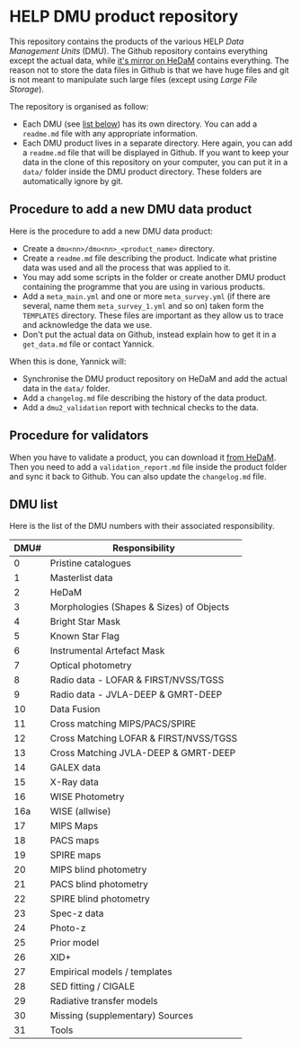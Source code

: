 HELP DMU product repository
===========================

This repository contains the products of the various HELP *Data Management
Units* (DMU). The Github repository contains everything except the actual data,
while [it's mirror on HeDaM](http://hedam.lam.fr/HELP/data/dmu_products/)
contains everything. The reason not to store the data files in Github is that we
have huge files and git is not meant to manipulate such large files (except
using *Large File Storage*).

The repository is organised as follow:

- Each DMU (see [list below](#dmu-list)) has its own directory. You can add
  a `readme.md` file with any appropriate information.
- Each DMU product lives in a separate directory. Here again, you can add
  a `readme.md` file that will be displayed in Github.  If you want to keep your
  data in the clone of this repository on your computer, you can put it in
  a `data/` folder inside the DMU product directory.  These folders are
  automatically ignore by git.

Procedure to add a new DMU data product
---------------------------------------

Here is the procedure to add a new DMU data product:

- Create a `dmu<nn>/dmu<nn>_<product_name>` directory.
- Create a `readme.md` file describing the product.  Indicate what pristine data
  was used and all the process that was applied to it.
- You may add some scripts in the folder or create another DMU product
  containing the programme that you are using in various products.
- Add a `meta_main.yml` and one or more `meta_survey.yml` (if there are several,
  name them `meta_survey_1.yml` and so on) taken form the `TEMPLATES` directory.
  These files are important as they allow us to trace and acknowledge the data
  we use.
- Don't put the actual data on Github, instead explain how to get it in
  a `get_data.md` file or contact Yannick.

When this is done, Yannick will:

- Synchronise the DMU product repository on HeDaM and add the actual data in the
  `data/` folder.
- Add a `changelog.md` file describing the history of the data product.
- Add a `dmu2_validation` report with technical checks to the data.

Procedure for validators
------------------------

When you have to validate a product, you can download it [from
HeDaM](http://hedam.lam.fr/HELP/data/dmu_products/).  Then you need to add
a `validation_report.md` file inside the product folder and sync it back to
Github.  You can also update the `changelog.md` file.

DMU list
--------

Here is the list of the DMU numbers with their associated responsibility.

 DMU#  |  Responsibility
-------|------------------------------------------
 0     |  Pristine catalogues
 1     |  Masterlist data
 2     |  HeDaM
 3     |  Morphologies (Shapes & Sizes) of Objects
 4     |  Bright Star Mask
 5     |  Known Star Flag
 6     |  Instrumental Artefact Mask
 7     |  Optical photometry
 8     |  Radio data - LOFAR & FIRST/NVSS/TGSS
 9     |  Radio data - JVLA-DEEP & GMRT-DEEP
 10    |  Data Fusion
 11    |  Cross matching MIPS/PACS/SPIRE
 12    |  Cross Matching LOFAR & FIRST/NVSS/TGSS
 13    |  Cross Matching JVLA-DEEP & GMRT-DEEP
 14    |  GALEX data
 15    |  X-Ray data
 16    |  WISE Photometry
 16a   |  WISE (allwise)
 17    |  MIPS Maps
 18    |  PACS maps
 19    |  SPIRE maps
 20    |  MIPS blind photometry
 21    |  PACS blind photometry
 22    |  SPIRE blind photometry
 23    |  Spec-z data
 24    |  Photo-z
 25    |  Prior model
 26    |  XID+
 27    |  Empirical models / templates
 28    |  SED fitting / CIGALE
 29    |  Radiative transfer models
 30    |  Missing (supplementary) Sources
 31    |  Tools

